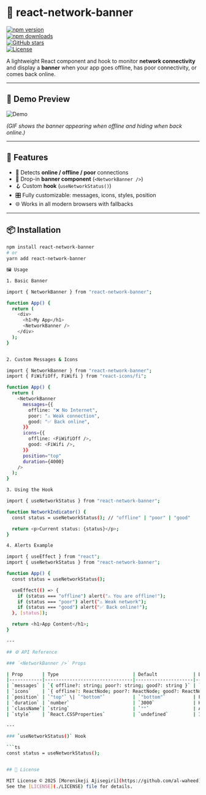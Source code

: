 # 📡 react-network-banner

[![npm version](https://img.shields.io/npm/v/react-network-banner?color=blue)](https://www.npmjs.com/package/react-network-banner)  
[![npm downloads](https://img.shields.io/npm/dm/react-network-banner.svg?color=brightgreen)](https://www.npmjs.com/package/react-network-banner)  
[![GitHub stars](https://img.shields.io/github/stars/yourusername/react-network-banner?style=social)](https://github.com/yourusername/react-network-banner)  
[![License](https://img.shields.io/github/license/yourusername/react-network-banner)](./LICENSE)

A lightweight React component and hook to monitor **network connectivity** and display a **banner** when your app goes offline, has poor connectivity, or comes back online.

---

## 🎥 Demo Preview

![Demo](./demo/demo-banner.gif)

_(GIF shows the banner appearing when offline and hiding when back online.)_

---

## 🚀 Features

- 📶 Detects **online / offline / poor** connections
- 🧩 Drop-in **banner component** (`<NetworkBanner />`)
- 🪝 Custom **hook** (`useNetworkStatus()`)
- 🎛️ Fully customizable: messages, icons, styles, position
- 🌐 Works in all modern browsers with fallbacks

---

## 📦 Installation

```bash
npm install react-network-banner
# or
yarn add react-network-banner

🖼️ Usage

1. Basic Banner

import { NetworkBanner } from "react-network-banner";

function App() {
  return (
    <div>
      <h1>My App</h1>
      <NetworkBanner />
    </div>
  );
}


2. Custom Messages & Icons

import { NetworkBanner } from "react-network-banner";
import { FiWifiOff, FiWifi } from "react-icons/fi";

function App() {
  return (
    <NetworkBanner
      messages={{
        offline: "❌ No Internet",
        poor: "⚠️ Weak connection",
        good: "✅ Back online",
      }}
      icons={{
        offline: <FiWifiOff />,
        good: <FiWifi />,
      }}
      position="top"
      duration={4000}
    />
  );
}

3. Using the Hook

import { useNetworkStatus } from "react-network-banner";

function NetworkIndicator() {
  const status = useNetworkStatus(); // "offline" | "poor" | "good"

  return <p>Current status: {status}</p>;
}

4. Alerts Example

import { useEffect } from "react";
import { useNetworkStatus } from "react-network-banner";

function App() {
  const status = useNetworkStatus();

  useEffect(() => {
    if (status === "offline") alert("⚠️ You are offline!");
    if (status === "poor") alert("⚠️ Weak network");
    if (status === "good") alert("✅ Back online!");
  }, [status]);

  return <h1>App Content</h1>;
}

---

## ⚙️ API Reference

### `<NetworkBanner />` Props

| Prop       | Type                           | Default             | Description                                                                 |
|------------|--------------------------------|---------------------|-----------------------------------------------------------------------------|
| `messages` | `{ offline?: string; poor?: string; good?: string }` | `{ offline: "You are offline", good: "Back online" }` | Custom text to display for each network state. |
| `icons`    | `{ offline?: ReactNode; poor?: ReactNode; good?: ReactNode }` | `undefined` | Custom icons for each network state (e.g., `<FiWifiOff />`). |
| `position` | `"top"` \| `"bottom"`          | `"bottom"`          | Position of the banner on the screen.                                       |
| `duration` | `number`                       | `3000`              | How long (ms) the banner stays visible when status changes.                 |
| `className`| `string`                       | `""`                | Additional CSS classes for custom styling.                                  |
| `style`    | `React.CSSProperties`          | `undefined`         | Inline styles for custom theming.                                           |

---

### `useNetworkStatus()` Hook

```ts
const status = useNetworkStatus();


## 📜 License

MIT License © 2025 [Morenikeji Ajisegiri](https://github.com/al-waheed)  
See the [LICENSE](./LICENSE) file for details.